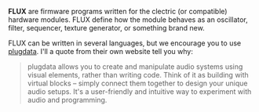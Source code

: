 **FLUX** are firmware programs written for the clectric (or compatible) hardware modules. FLUX define how the module behaves as an oscillator, filter, sequencer, texture generator, or something brand new.

FLUX can be written in several languages, but we encourage you to use [plugdata](plugdata.md). I'll a quote from their own website tell you why:

> plugdata allows you to create and manipulate audio systems using visual elements, rather than writing code. Think of it as building with virtual blocks – simply connect them together to design your unique audio setups. It's a user-friendly and intuitive way to experiment with audio and programming.

